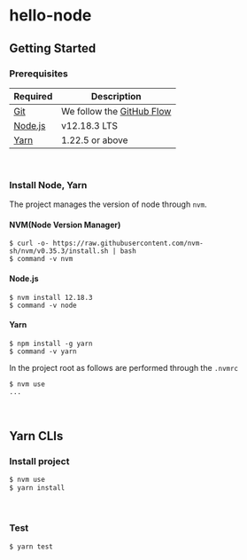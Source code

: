 # hello-node

## Getting Started

### Prerequisites
Required | Description
--|--
[Git](https://git-scm.com/) | We follow the [GitHub Flow](https://guides.github.com/introduction/flow/)
[Node.js](nodejs.org) | v12.18.3 LTS
[Yarn](https://yarnpkg.com/lang/en/) | 1.22.5 or above

<br>

### Install Node, Yarn
The project manages the version of node through `nvm`.

#### NVM(Node Version Manager)
```shell script
$ curl -o- https://raw.githubusercontent.com/nvm-sh/nvm/v0.35.3/install.sh | bash
$ command -v nvm
```

#### Node.js
```shell script
$ nvm install 12.18.3
$ command -v node
```

#### Yarn
```shell script
$ npm install -g yarn
$ command -v yarn
```
In the project root as follows are performed through the `.nvmrc`

```shell script
$ nvm use
...
```

<br>

## Yarn CLIs

### Install project
```bash
$ nvm use
$ yarn install
```

<br>

### Test
```bash
$ yarn test
```
